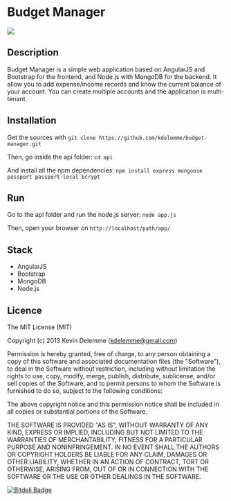 # Budget Manager

![][screenshot-detail]

## Description

Budget Manager is a simple web application based on AngularJS and Bootstrap for the frontend, and Node.js with MongoDB for the backend.
It allow you to add expense/income records and know the current balance of your account.
You can create multiple accounts and the application is multi-tenant.

## Installation

Get the sources with `git clone https://github.com/kdelemme/budget-manager.git`

Then, go inside the api folder: `cd api`

And install all the npm dependencies: `npm install express mongoose passport passport-local bcrypt`

## Run

Go to the api folder and run the node.js server: `node app.js`

Then, open your browser on `http://localhost/path/app/`


## Stack

* AngularJS
* Bootstrap
* MongoDB
* Node.js

## Licence
The MIT License (MIT)

Copyright (c) 2013 Kevin Delemme (kdelemme@gmail.com)

Permission is hereby granted, free of charge, to any person obtaining a copy
of this software and associated documentation files (the "Software"), to deal
in the Software without restriction, including without limitation the rights
to use, copy, modify, merge, publish, distribute, sublicense, and/or sell
copies of the Software, and to permit persons to whom the Software is
furnished to do so, subject to the following conditions:

The above copyright notice and this permission notice shall be included in
all copies or substantial portions of the Software.

THE SOFTWARE IS PROVIDED "AS IS", WITHOUT WARRANTY OF ANY KIND, EXPRESS OR
IMPLIED, INCLUDING BUT NOT LIMITED TO THE WARRANTIES OF MERCHANTABILITY,
FITNESS FOR A PARTICULAR PURPOSE AND NONINFRINGEMENT. IN NO EVENT SHALL THE
AUTHORS OR COPYRIGHT HOLDERS BE LIABLE FOR ANY CLAIM, DAMAGES OR OTHER
LIABILITY, WHETHER IN AN ACTION OF CONTRACT, TORT OR OTHERWISE, ARISING FROM,
OUT OF OR IN CONNECTION WITH THE SOFTWARE OR THE USE OR OTHER DEALINGS IN
THE SOFTWARE.


[screenshot-detail]: http://imageshack.com/a/img811/3061/01uy.png


[![Bitdeli Badge](https://d2weczhvl823v0.cloudfront.net/kdelemme/budget-manager/trend.png)](https://bitdeli.com/free "Bitdeli Badge")

